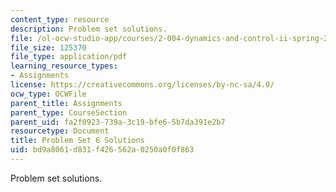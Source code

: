 ```yaml
---
content_type: resource
description: Problem set solutions.
file: /ol-ocw-studio-app/courses/2-004-dynamics-and-control-ii-spring-2008/bd9a8061d831f426562a0250a0f0f863_ps6soln.pdf
file_size: 125370
file_type: application/pdf
learning_resource_types:
- Assignments
license: https://creativecommons.org/licenses/by-nc-sa/4.0/
ocw_type: OCWFile
parent_title: Assignments
parent_type: CourseSection
parent_uid: fa2f0923-739a-3c19-bfe6-5b7da391e2b7
resourcetype: Document
title: Problem Set 6 Solutions
uid: bd9a8061-d831-f426-562a-0250a0f0f863
---
```

Problem set solutions.